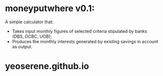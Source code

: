 # moneyputwhere v0.1:

A simple calculator that:
  - Takes input monthly figures of selected criteria stipulated by banks (DBS, OCBC, UOB);
  - Produces the monthly interests generated by existing savings in account as output.
# yeoserene.github.io
